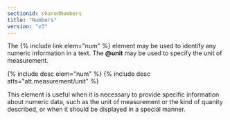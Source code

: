 ```yaml
---
sectionid: sharedNumbers
title: "Numbers"
version: "v3"
---
```


The {% include link elem="num" %} element may be used to identify any numeric information in a text. The **@unit** may be used to specify the unit of measurement.

  
{% include desc elem="num" %} 
{% include desc atts="att.measurement/unit" %} 
 

This element is useful when it is necessary to provide specific information about numeric data, such as the unit of measurement or the kind of quanity described, or when it should be displayed in a special manner.
